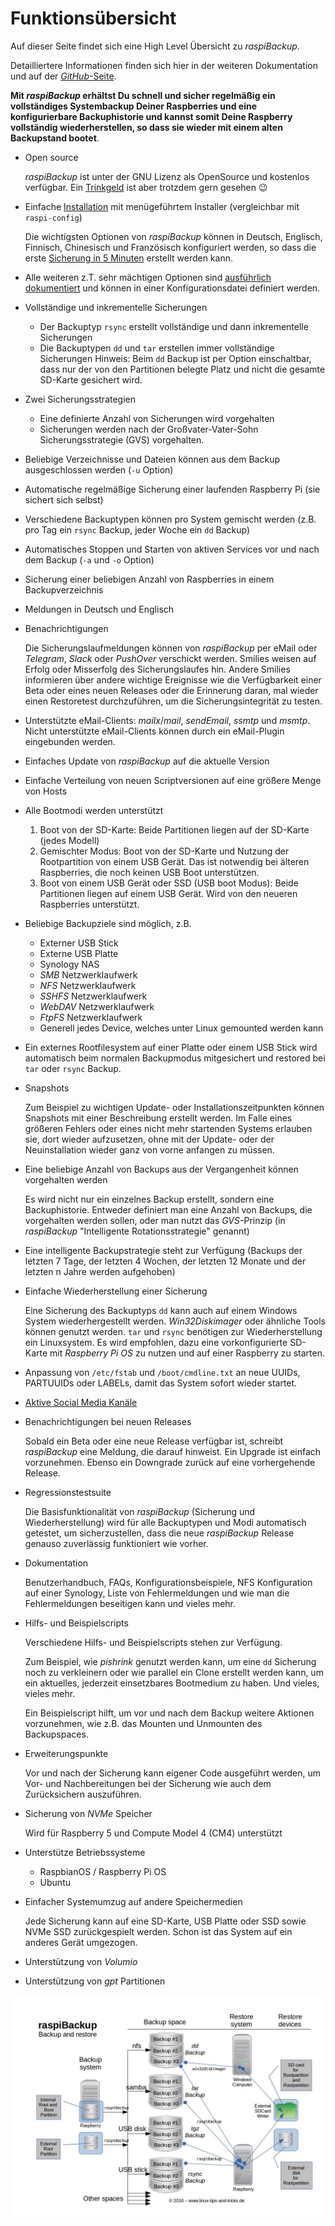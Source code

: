 # Funktionsübersicht

Auf dieser Seite findet sich eine High Level Übersicht zu *raspiBackup*.

Detailliertere Informationen finden sich hier in der weiteren Dokumentation
und auf der [*GitHub*-Seite](https://github.com/framps/raspiBackup).

**Mit *raspiBackup* erhältst Du schnell und sicher regelmäßig ein vollständiges Systembackup Deiner Raspberries und eine konfigurierbare Backuphistorie
und kannst somit Deine Raspberry vollständig wiederherstellen, so dass sie wieder mit einem alten Backupstand bootet**.
 
  - Open source

    *raspiBackup* ist unter der GNU Lizenz als OpenSource und kostenlos verfügbar.
    Ein [Trinkgeld](introduction.md#donation) ist aber trotzdem gern gesehen 😉

  - Einfache [Installation](installation-in-5-minutes.md) mit menügeführtem Installer (vergleichbar mit `raspi-config`)

    Die wichtigsten Optionen von *raspiBackup* können in Deutsch, Englisch, Finnisch,
    Chinesisch und Französisch konfiguriert werden, so dass die erste [Sicherung
    in 5 Minuten](installation-in-5-minutes.md) erstellt werden kann.

  - Alle weiteren z.T. sehr mächtigen Optionen sind [ausführlich dokumentiert](invocation-options.md)
    und können in einer Konfigurationsdatei definiert werden.

  - Vollständige und inkrementelle Sicherungen

      - Der Backuptyp `rsync` erstellt vollständige und dann inkrementelle Sicherungen
      - Die Backuptypen `dd` und `tar` erstellen immer vollständige Sicherungen
        Hinweis: Beim `dd` Backup ist per Option einschaltbar, dass nur der von den Partitionen
        belegte Platz und nicht die gesamte SD-Karte gesichert wird.

  - Zwei Sicherungsstrategien

      - Eine definierte Anzahl von Sicherungen wird vorgehalten
      - Sicherungen werden nach der Großvater-Vater-Sohn Sicherungsstrategie (GVS) vorgehalten.

  - Beliebige Verzeichnisse und Dateien können aus dem Backup ausgeschlossen werden (`-u` Option)

  - Automatische regelmäßige Sicherung einer laufenden Raspberry Pi (sie sichert sich selbst)

  - Verschiedene Backuptypen können pro System gemischt werden (z.B. pro Tag ein `rsync` Backup, jeder Woche ein `dd` Backup)

  - Automatisches Stoppen und Starten von aktiven Services vor und nach dem Backup (`-a` und `-o` Option)

  - Sicherung einer beliebigen Anzahl von Raspberries in einem Backupverzeichnis

  - Meldungen in Deutsch und Englisch

  - Benachrichtigungen

    Die Sicherungslaufmeldungen können von *raspiBackup* per eMail oder *Telegram*,
    *Slack* oder *PushOver* verschickt werden. Smilies weisen auf Erfolg oder
    Misserfolg des Sicherungslaufes hin. Andere Smilies informieren über andere
    wichtige Ereignisse wie die Verfügbarkeit einer Beta oder eines neuen Releases
    oder die Erinnerung daran, mal wieder einen Restoretest durchzuführen, um die
    Sicherungsintegrität zu testen.

  - Unterstützte eMail-Clients: *mailx*/*mail*, *sendEmail*, *ssmtp* und *msmtp*.
    Nicht unterstützte eMail-Clients können durch ein eMail-Plugin eingebunden werden.

  - Einfaches Update von *raspiBackup* auf die aktuelle Version
  - Einfache Verteilung von neuen Scriptversionen auf eine größere Menge von Hosts

  - Alle Bootmodi werden unterstützt

      1. Boot von der SD-Karte: Beide Partitionen liegen auf der SD-Karte
         (jedes Modell)
      2. Gemischter Modus: Boot von der SD-Karte und Nutzung der Rootpartition
         von einem USB Gerät. Das ist notwendig bei älteren Raspberries, die
         noch keinen USB Boot unterstützen.
      3. Boot von einem USB Gerät oder SSD (USB boot Modus): Beide Partitionen
         liegen auf einem USB Gerät. Wird von den neueren Raspberries
         unterstützt.

  - Beliebige Backupziele sind möglich, z.B.

      - Externer USB Stick
      - Externe USB Platte
      - Synology NAS
      - *SMB* Netzwerklaufwerk
      - *NFS* Netzwerklaufwerk
      - *SSHFS* Netzwerklaufwerk
      - *WebDAV* Netzwerklaufwerk
      - *FtpFS* Netzwerklaufwerk
      - Generell jedes Device, welches unter Linux gemounted werden kann

  - Ein externes Rootfilesystem auf einer Platte oder einem USB Stick wird
    automatisch beim normalen Backupmodus mitgesichert und restored bei `tar`
    oder `rsync` Backup.

  - Snapshots

    Zum Beispiel zu wichtigen Update- oder Installationszeitpunkten können
    Snapshots mit einer Beschreibung erstellt werden. Im Falle eines größeren
    Fehlers oder eines nicht mehr startenden Systems erlauben sie, dort wieder
    aufzusetzen, ohne mit der Update- oder der Neuinstallation wieder ganz von
    vorne anfangen zu müssen.

  - Eine beliebige Anzahl von Backups aus der Vergangenheit können vorgehalten werden

    Es wird nicht nur ein einzelnes Backup erstellt, sondern eine Backuphistorie.
    Entweder definiert man eine Anzahl von Backups, die vorgehalten werden sollen,
    oder man nutzt das *GVS*-Prinzip (in *raspiBackup* "Intelligente Rotationsstrategie"
    genannt)

  - Eine intelligente Backupstrategie steht zur Verfügung
    (Backups der letzten 7 Tage, der letzten 4 Wochen, der letzten 12 Monate und der letzten n Jahre werden aufgehoben)

  - Einfache Wiederherstellung einer Sicherung

    Eine Sicherung des Backuptyps `dd` kann auch auf einem Windows System wiederhergestellt werden.
    *Win32Diskimager* oder ähnliche Tools können genutzt werden.
    `tar` und `rsync` benötigen zur Wiederherstellung ein Linuxsystem.
    Es wird empfohlen, dazu eine vorkonfigurierte SD-Karte mit *Raspberry Pi OS*
    zu nutzen und auf einer Raspberry zu starten.

  - Anpassung von `/etc/fstab` und `/boot/cmdline.txt` an neue UUIDs, PARTUUIDs
    oder LABELs, damit das System sofort wieder startet.

  - [Aktive Social Media Kanäle](introduction.md#kontakt)

  - Benachrichtigungen bei neuen Releases

    Sobald ein Beta oder eine neue Release verfügbar ist, schreibt *raspiBackup* eine
    Meldung, die darauf hinweist. Ein Upgrade ist einfach vorzunehmen. Ebenso ein
    Downgrade zurück auf eine vorhergehende Release.

  - Regressionstestsuite

    Die Basisfunktionalität von *raspiBackup* (Sicherung und Wiederherstellung) wird
    für alle Backuptypen und Modi automatisch getestet, um sicherzustellen, dass die
    neue *raspiBackup* Release genauso zuverlässig funktioniert wie vorher.

  - Dokumentation

    Benutzerhandbuch, FAQs, Konfigurationsbeispiele, NFS Konfiguration auf einer
    Synology, Liste von Fehlermeldungen und wie man die Fehlermeldungen beseitigen
    kann und vieles mehr.

  - Hilfs- und Beispielscripts

    Verschiedene Hilfs- und Beispielscripts stehen zur Verfügung.

    Zum Beispiel, wie *pishrink* genutzt werden kann, um eine `dd` Sicherung noch zu verkleinern
    oder wie parallel ein Clone erstellt werden kann, um ein aktuelles, jederzeit
    einsetzbares Bootmedium zu haben. Und vieles, vieles mehr.

    Ein Beispielscript hilft, um vor und nach dem Backup weitere Aktionen vorzunehmen,
    wie z.B. das Mounten und Unmounten des Backupspaces.

  - Erweiterungspunkte

    Vor und nach der Sicherung kann eigener Code ausgeführt werden, um Vor- und
    Nachbereitungen bei der Sicherung wie auch dem Zurücksichern auszuführen.

  - Sicherung von *NVMe* Speicher

    Wird für Raspberry 5 und Compute Model 4 (CM4) unterstützt

  - Unterstütze Betriebssysteme

      - RaspbianOS / Raspberry Pi OS
      - Ubuntu

  - Einfacher Systemumzug auf andere Speichermedien

    Jede Sicherung kann auf eine SD-Karte, USB Platte oder SSD sowie NVMe SSD
    zurückgespielt werden. Schon ist das System auf ein anderes Gerät umgezogen.

  - Unterstützung von *Volumio*

  - Unterstützung von *gpt* Partitionen


![Übersichtsbild](images/raspiBackupOverview.jpg)


[.status]: rst
[.source]: https://www.linux-tips-and-tricks.de/de/funktionsuebersicht
[.source]: https://www.linux-tips-and-tricks.de/de/raspibackup
[.source]: https://www.linux-tips-and-tricks.de/en/features
[.source]: https://www.linux-tips-and-tricks.de/en/backup
